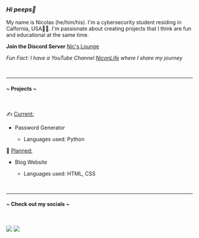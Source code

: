 ###  ***Hi peeps👋***   
My name is Nicolas (he/him/his). I'm a cybersecurity student residing in Calfornia, USA:technologist:. I'm passionate about creating projects that I think are fun and educational at the same time. 

**Join the Discord Server** [Nic's Lounge][discord]

*Fun Fact: I have a YouTube Channel [NiconLife](https://www.youtube.com/channel/UCnlRQdq3jUy5nP0gc7zBErw) where I share my journey*

<br>

---
#### **~ Projects ~**

<br>

:writing_hand: <ins>Current:</ins> 
<ul><li style="list-style-type: square"> Password Generator</li><ul><li>Languages used: Python</li></ul></ul>


:notebook: <ins>Planned:</ins>
<ul><li style="list-style-type: square"> Blog Website</li><ul><li>Languages used: HTML, CSS</li></ul></ul>

<br>

---

#### **~ Check out my socials ~**

<br>

[<img src="https://www.flaticon.com/free-icon/linkedin_3536505?term=linkedin&page=1&position=1&origin=search&related_id=3536505">][linkedin]
[<img src="https://www.flaticon.com/free-icon/youtube_174883?term=youtube&page=1&position=3&origin=search&related_id=174883">][youtube]

<!--
**nicolas-101/nicolas-101** is a ✨ _special_ ✨ repository because its `README.md` (this file) appears o your GitHub profile.

Here are some ideas to get you started:

- 🔭 I’m currently working on ...
- 🌱 I’m currently learning ...
- 👯 I’m looking to collaborate on ...
- 🤔 I’m looking for help with ...
- 💬 Ask me about ...
- 📫 How to reach me: ...
- 😄 Pronouns: ...
- ⚡ Fun fact: ...
-->
[youtube]: https://www.youtube.com/channel/UCnlRQdq3jUy5nP0gc7zBErw
[linkedin]: https://www.linkedin.com/in/nicolas-vicente-b5658b227/
[discord]: https://discord.gg/nSzMSuVD